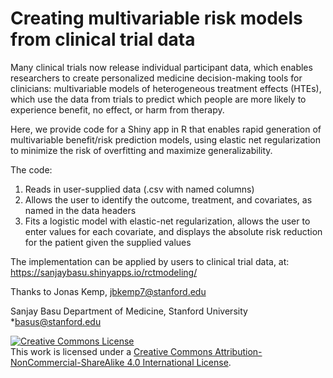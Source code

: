 # Creating multivariable risk models from clinical trial data

Many clinical trials now release individual participant data, which enables researchers to create personalized medicine decision-making tools for clinicians: multivariable models of heterogeneous treatment effects (HTEs), which use the data from trials to predict which people are more likely to experience benefit, no effect, or harm from therapy.

Here, we provide code for a Shiny app in R that enables rapid generation of multivariable benefit/risk prediction models, using elastic net regularization to minimize the risk of overfitting and maximize generalizability.

The code:
1. Reads in user-supplied data (.csv with named columns)
2. Allows the user to identify the outcome, treatment, and covariates, as named in the data headers
3. Fits a logistic model with elastic-net regularization, allows the user to enter values for each covariate, and displays the absolute risk reduction for the patient given the supplied values

The implementation can be applied by users to clinical trial data, at:
https://sanjaybasu.shinyapps.io/rctmodeling/

Thanks to Jonas Kemp, jbkemp7@stanford.edu

Sanjay Basu
Department of Medicine, Stanford University
*basus@stanford.edu


<a rel="license" href="http://creativecommons.org/licenses/by-nc-sa/4.0/"><img alt="Creative Commons License" style="border-width:0" src="https://i.creativecommons.org/l/by-nc-sa/4.0/80x15.png" /></a><br />This work is licensed under a <a rel="license" href="http://creativecommons.org/licenses/by-nc-sa/4.0/">Creative Commons Attribution-NonCommercial-ShareAlike 4.0 International License</a>.
